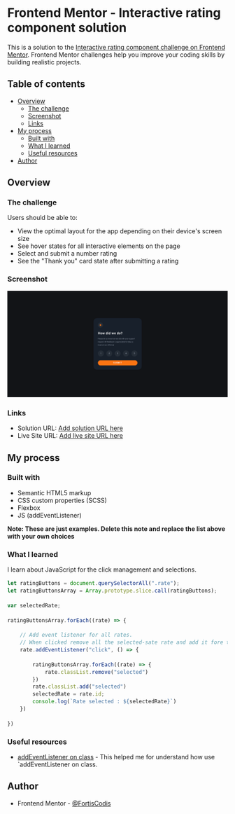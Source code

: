 # Frontend Mentor - Interactive rating component solution

This is a solution to the [Interactive rating component challenge on Frontend Mentor](https://www.frontendmentor.io/challenges/interactive-rating-component-koxpeBUmI). Frontend Mentor challenges help you improve your coding skills by building realistic projects. 

## Table of contents

- [Overview](#overview)
  - [The challenge](#the-challenge)
  - [Screenshot](#screenshot)
  - [Links](#links)
- [My process](#my-process)
  - [Built with](#built-with)
  - [What I learned](#what-i-learned)
  - [Useful resources](#useful-resources)
- [Author](#author)

## Overview

### The challenge

Users should be able to:

- View the optimal layout for the app depending on their device's screen size
- See hover states for all interactive elements on the page
- Select and submit a number rating
- See the "Thank you" card state after submitting a rating

### Screenshot

![](./screenshot.png)

### Links

- Solution URL: [Add solution URL here](https://your-solution-url.com)
- Live Site URL: [Add live site URL here](https://your-live-site-url.com)

## My process

### Built with

- Semantic HTML5 markup
- CSS custom properties (SCSS)
- Flexbox
- JS (addEventListener)

**Note: These are just examples. Delete this note and replace the list above with your own choices**

### What I learned

I learn about JavaScript for the click management and selections.

```js
let ratingButtons = document.querySelectorAll(".rate");
let ratingButtonsArray = Array.prototype.slice.call(ratingButtons);

var selectedRate;

ratingButtonsArray.forEach((rate) => {

    // Add event listener for all rates.
    // When clicked remove all the selected-sate rate and add it fore the one clicked.
    rate.addEventListener("click", () => {

        ratingButtonsArray.forEach((rate) => {
            rate.classList.remove("selected")
        })
        rate.classList.add("selected")
        selectedRate = rate.id;
        console.log(`Rate selected : ${selectedRate}`)
    })

})
```

### Useful resources

- [addEventListener on class](https://stackoverflow.com/questions/54724029/addeventlistener-on-class) - This helped me for understand how use `addEventListener on class.

## Author

- Frontend Mentor - [@FortisCodis](https://www.frontendmentor.io/profile/FortisCodis)
